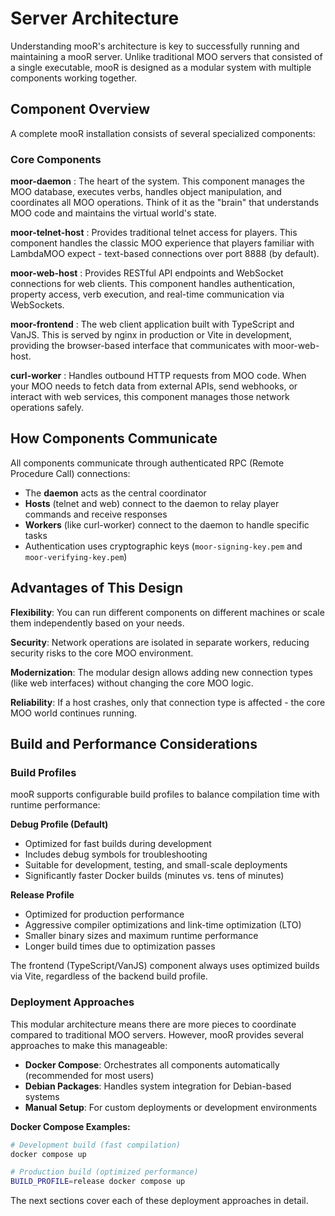 # Server Architecture

Understanding mooR's architecture is key to successfully running and maintaining a mooR server. Unlike traditional MOO servers that consisted of a single executable, mooR is designed as a modular system with multiple components working together.

## Component Overview

A complete mooR installation consists of several specialized components:

### Core Components

**moor-daemon**
: The heart of the system. This component manages the MOO database, executes verbs, handles object manipulation, and coordinates all MOO operations. Think of it as the "brain" that understands MOO code and maintains the virtual world's state.

**moor-telnet-host**
: Provides traditional telnet access for players. This component handles the classic MOO experience that players familiar with LambdaMOO expect - text-based connections over port 8888 (by default).

**moor-web-host**
: Provides RESTful API endpoints and WebSocket connections for web clients. This component handles authentication, property access, verb execution, and real-time communication via WebSockets.

**moor-frontend**
: The web client application built with TypeScript and VanJS. This is served by nginx in production or Vite in development, providing the browser-based interface that communicates with moor-web-host.

**curl-worker**
: Handles outbound HTTP requests from MOO code. When your MOO needs to fetch data from external APIs, send webhooks, or interact with web services, this component manages those network operations safely.

## How Components Communicate

All components communicate through authenticated RPC (Remote Procedure Call) connections:

- The **daemon** acts as the central coordinator
- **Hosts** (telnet and web) connect to the daemon to relay player commands and receive responses
- **Workers** (like curl-worker) connect to the daemon to handle specific tasks
- Authentication uses cryptographic keys (`moor-signing-key.pem` and `moor-verifying-key.pem`)

## Advantages of This Design

**Flexibility**: You can run different components on different machines or scale them independently based on your needs.

**Security**: Network operations are isolated in separate workers, reducing security risks to the core MOO environment.

**Modernization**: The modular design allows adding new connection types (like web interfaces) without changing the core MOO logic.

**Reliability**: If a host crashes, only that connection type is affected - the core MOO world continues running.

## Build and Performance Considerations

### Build Profiles

mooR supports configurable build profiles to balance compilation time with runtime performance:

**Debug Profile (Default)**
- Optimized for fast builds during development
- Includes debug symbols for troubleshooting
- Suitable for development, testing, and small-scale deployments
- Significantly faster Docker builds (minutes vs. tens of minutes)

**Release Profile**
- Optimized for production performance
- Aggressive compiler optimizations and link-time optimization (LTO)
- Smaller binary sizes and maximum runtime performance
- Longer build times due to optimization passes

The frontend (TypeScript/VanJS) component always uses optimized builds via Vite, regardless of the backend build profile.

### Deployment Approaches

This modular architecture means there are more pieces to coordinate compared to traditional MOO servers. However, mooR provides several approaches to make this manageable:

- **Docker Compose**: Orchestrates all components automatically (recommended for most users)
- **Debian Packages**: Handles system integration for Debian-based systems  
- **Manual Setup**: For custom deployments or development environments

**Docker Compose Examples:**

```bash
# Development build (fast compilation)
docker compose up

# Production build (optimized performance)
BUILD_PROFILE=release docker compose up
```

The next sections cover each of these deployment approaches in detail.
